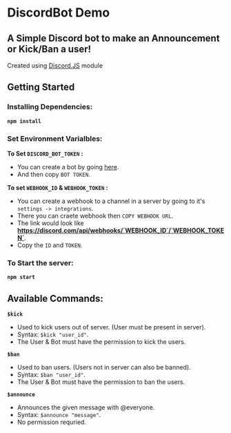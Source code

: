 # DiscordBot Demo

## A Simple Discord bot to make an Announcement or Kick/Ban a user!

Created using [Discord.JS](https://discord.js.org/#/) module

## Getting Started

### Installing Dependencies:

**`npm install`**

### Set Environment Varialbles:

**To Set `DISCORD_BOT_TOKEN` :**

-   You can create a bot by going [here](https://discord.com/developers/applications).
-   And then copy `BOT TOKEN`.

**To set `WEBHOOK_ID` & `WEBHOOK_TOKEN` :**

-   You can create a webhook to a channel in a server by going to it's `settings -> integrations`.
-   There you can craete webhook then `COPY WEBHOOK URL`.
-   The link would look like **https://discord.com/api/webhooks/`WEBHOOK_ID`/`WEBHOOK_TOKEN`**.
-   Copy the `ID` and `TOKEN`.

### To Start the server:

**`npm start`**

## Available Commands:

**`$kick`**

-   Used to kick users out of server. (User must be present in server).
-   Syntax: `$kick "user_id"`.
-   The User & Bot must have the permission to kick the users.

**`$ban`**

-   Used to ban users. (Users not in server can also be banned).
-   Syntax: `$ban "user_id"`.
-   The User & Bot must have the permission to ban the users.

**`$announce`**

-   Announces the given message with @everyone.
-   Syntax: `$announce "message"`.
-   No permission requried.
